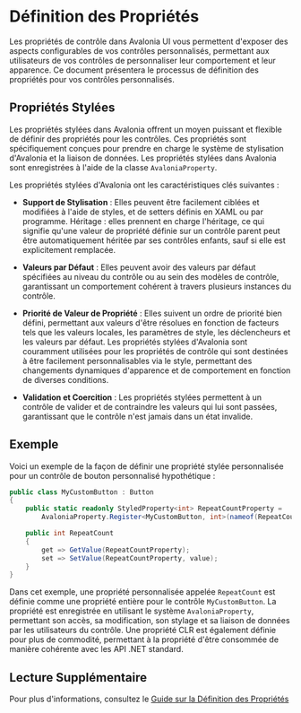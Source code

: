 # Définition des Propriétés

Les propriétés de contrôle dans Avalonia UI vous permettent d'exposer des aspects configurables de vos contrôles personnalisés, permettant aux utilisateurs de vos contrôles de personnaliser leur comportement et leur apparence. Ce document présentera le processus de définition des propriétés pour vos contrôles personnalisés.

## Propriétés Stylées

Les propriétés stylées dans Avalonia offrent un moyen puissant et flexible de définir des propriétés pour les contrôles. Ces propriétés sont spécifiquement conçues pour prendre en charge le système de stylisation d'Avalonia et la liaison de données. Les propriétés stylées dans Avalonia sont enregistrées à l'aide de la classe `AvaloniaProperty`.

Les propriétés stylées d'Avalonia ont les caractéristiques clés suivantes :

- **Support de Stylisation** : Elles peuvent être facilement ciblées et modifiées à l'aide de styles, et de setters définis en XAML ou par programme.
Héritage : elles prennent en charge l'héritage, ce qui signifie qu'une valeur de propriété définie sur un contrôle parent peut être automatiquement héritée par ses contrôles enfants, sauf si elle est explicitement remplacée.

- **Valeurs par Défaut** : Elles peuvent avoir des valeurs par défaut spécifiées au niveau du contrôle ou au sein des modèles de contrôle, garantissant un comportement cohérent à travers plusieurs instances du contrôle.

- **Priorité de Valeur de Propriété** : Elles suivent un ordre de priorité bien défini, permettant aux valeurs d'être résolues en fonction de facteurs tels que les valeurs locales, les paramètres de style, les déclencheurs et les valeurs par défaut. Les propriétés stylées d'Avalonia sont couramment utilisées pour les propriétés de contrôle qui sont destinées à être facilement personnalisables via le style, permettant des changements dynamiques d'apparence et de comportement en fonction de diverses conditions.

- **Validation et Coercition** : Les propriétés stylées permettent à un contrôle de valider et de contraindre les valeurs qui lui sont passées, garantissant que le contrôle n'est jamais dans un état invalide.

## Exemple

Voici un exemple de la façon de définir une propriété stylée personnalisée pour un contrôle de bouton personnalisé hypothétique :

```csharp
public class MyCustomButton : Button
{
    public static readonly StyledProperty<int> RepeatCountProperty =
        AvaloniaProperty.Register<MyCustomButton, int>(nameof(RepeatCount), defaultValue: 1);

    public int RepeatCount
    {
        get => GetValue(RepeatCountProperty);
        set => SetValue(RepeatCountProperty, value);
    }
}
```

Dans cet exemple, une propriété personnalisée appelée `RepeatCount` est définie comme une propriété entière pour le contrôle `MyCustomButton`. La propriété est enregistrée en utilisant le système `AvaloniaProperty`, permettant son accès, sa modification, son stylage et sa liaison de données par les utilisateurs du contrôle. Une propriété CLR est également définie pour plus de commodité, permettant à la propriété d'être consommée de manière cohérente avec les API .NET standard.

## Lecture Supplémentaire

Pour plus d'informations, consultez le [Guide sur la Définition des Propriétés](../../../../guides/custom-controls/defining-properties.md)